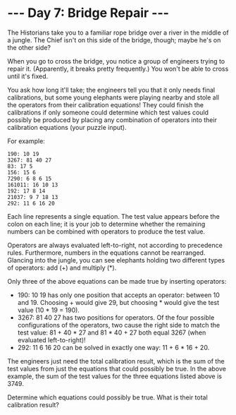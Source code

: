 # --- Day 7: Bridge Repair ---

The Historians take you to a familiar rope bridge over a river in the middle of
a jungle. The Chief isn't on this side of the bridge, though; maybe he's on the
other side?

When you go to cross the bridge, you notice a group of engineers trying to
repair it. (Apparently, it breaks pretty frequently.) You won't be able to
cross until it's fixed.

You ask how long it'll take; the engineers tell you that it only needs final
calibrations, but some young elephants were playing nearby and stole all the
operators from their calibration equations! They could finish the calibrations
if only someone could determine which test values could possibly be produced by
placing any combination of operators into their calibration equations (your
puzzle input).

For example:

```
190: 10 19
3267: 81 40 27
83: 17 5
156: 15 6
7290: 6 8 6 15
161011: 16 10 13
192: 17 8 14
21037: 9 7 18 13
292: 11 6 16 20
```
Each line represents a single equation. The test value appears before the colon
on each line; it is your job to determine whether the remaining numbers can be
combined with operators to produce the test value.

Operators are always evaluated left-to-right, not according to precedence
rules. Furthermore, numbers in the equations cannot be rearranged. Glancing
into the jungle, you can see elephants holding two different types of
operators: add (+) and multiply (*).

Only three of the above equations can be made true by inserting operators:

* 190: 10 19 has only one position that accepts an operator: between 10 and 19.
  Choosing + would give 29, but choosing * would give the test value (10 * 19 =
  190).
* 3267: 81 40 27 has two positions for operators. Of the four possible
  configurations of the operators, two cause the right side to match the test
  value: 81 + 40 * 27 and 81 * 40 + 27 both equal 3267 (when evaluated
  left-to-right)!
* 292: 11 6 16 20 can be solved in exactly one way: 11 + 6 * 16 + 20.

The engineers just need the total calibration result, which is the sum of the
test values from just the equations that could possibly be true. In the above
example, the sum of the test values for the three equations listed above is
3749.

Determine which equations could possibly be true. What is their total
calibration result?

